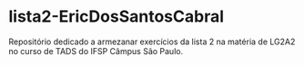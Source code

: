 # lista2-EricDosSantosCabral
Repositório dedicado a armezanar exercícios da lista 2 na matéria de LG2A2 no curso de TADS do IFSP Câmpus São Paulo.
